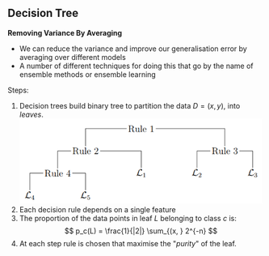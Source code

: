 ## Decision Tree
**Removing Variance By Averaging**
- We can reduce the variance and improve our generalisation error by averaging over different models
- A number of different techniques for doing this that go by the name of ensemble methods or ensemble learning

Steps:
1. Decision trees build binary tree to partition the data $D = {(x, y)}$, into _leaves_.
![](https://github.com/werdnakof/Advanced-Machine-Learning-Notes/blob/master/images/ensembleLearning1.png?raw=true)
2. Each decision rule depends on a single feature
3. The proportion of the data points in leaf $L$ belonging to class $c$ is:
	$$
	p_c(L) = \frac{1}{|2|} \sum_{(x, } 2^{-n}
	$$
4. At each step rule is chosen that maximise the "_purity_" of the leaf.








<!--stackedit_data:
eyJoaXN0b3J5IjpbLTEyODMxMTIwLC0xMTc1ODE4NTc3LC0zMj
QzNDEyNDksMTk0MDAzOTgxNywxNzI1OTE5OTI0XX0=
-->